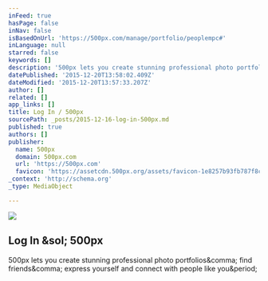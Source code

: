 ```yaml
---
inFeed: true
hasPage: false
inNav: false
isBasedOnUrl: 'https://500px.com/manage/portfolio/peoplempc#'
inLanguage: null
starred: false
keywords: []
description: '500px lets you create stunning professional photo portfolios, find friends, express yourself and connect with people like you.'
datePublished: '2015-12-20T13:58:02.409Z'
dateModified: '2015-12-20T13:57:33.207Z'
author: []
related: []
app_links: []
title: Log In / 500px
sourcePath: _posts/2015-12-16-log-in-500px.md
published: true
authors: []
publisher:
  name: 500px
  domain: 500px.com
  url: 'https://500px.com'
  favicon: 'https://assetcdn.500px.org/assets/favicon-1e8257b93fb787f8ceb66b5522ee853c.ico'
_context: 'http://schema.org'
_type: MediaObject

---
```

![](https://the-grid-user-content.s3-us-west-2.amazonaws.com/03fe145a-0eb7-47bc-8c5c-003c9b06291e.jpg)

<article style=""><h1>Log In &amp;sol; 500px</h1><p>500px lets you create stunning professional photo portfolios&amp;comma; find friends&amp;comma; express yourself and connect with people like you&amp;period;</p></article>